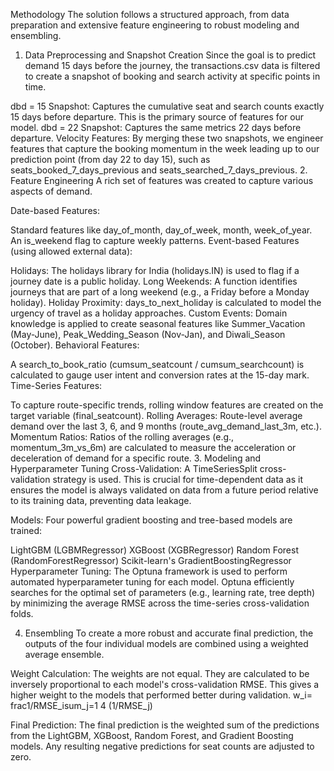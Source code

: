 Methodology
The solution follows a structured approach, from data preparation and extensive feature engineering to robust modeling and ensembling.

1. Data Preprocessing and Snapshot Creation
Since the goal is to predict demand 15 days before the journey, the transactions.csv data is filtered to create a snapshot of booking and search activity at specific points in time.

dbd = 15 Snapshot: Captures the cumulative seat and search counts exactly 15 days before departure. This is the primary source of features for our model.
dbd = 22 Snapshot: Captures the same metrics 22 days before departure.
Velocity Features: By merging these two snapshots, we engineer features that capture the booking momentum in the week leading up to our prediction point (from day 22 to day 15), such as seats_booked_7_days_previous and seats_searched_7_days_previous.
2. Feature Engineering
A rich set of features was created to capture various aspects of demand.

Date-based Features:

Standard features like day_of_month, day_of_week, month, week_of_year.
An is_weekend flag to capture weekly patterns.
Event-based Features (using allowed external data):

Holidays: The holidays library for India (holidays.IN) is used to flag if a journey date is a public holiday.
Long Weekends: A function identifies journeys that are part of a long weekend (e.g., a Friday before a Monday holiday).
Holiday Proximity: days_to_next_holiday is calculated to model the urgency of travel as a holiday approaches.
Custom Events: Domain knowledge is applied to create seasonal features like Summer_Vacation (May-June), Peak_Wedding_Season (Nov-Jan), and Diwali_Season (October).
Behavioral Features:

A search_to_book_ratio (cumsum_seatcount / cumsum_searchcount) is calculated to gauge user intent and conversion rates at the 15-day mark.
Time-Series Features:

To capture route-specific trends, rolling window features are created on the target variable (final_seatcount).
Rolling Averages: Route-level average demand over the last 3, 6, and 9 months (route_avg_demand_last_3m, etc.).
Momentum Ratios: Ratios of the rolling averages (e.g., momentum_3m_vs_6m) are calculated to measure the acceleration or deceleration of demand for a specific route.
3. Modeling and Hyperparameter Tuning
Cross-Validation: A TimeSeriesSplit cross-validation strategy is used. This is crucial for time-dependent data as it ensures the model is always validated on data from a future period relative to its training data, preventing data leakage.

Models: Four powerful gradient boosting and tree-based models are trained:

LightGBM (LGBMRegressor)
XGBoost (XGBRegressor)
Random Forest (RandomForestRegressor)
Scikit-learn's GradientBoostingRegressor
Hyperparameter Tuning: The Optuna framework is used to perform automated hyperparameter tuning for each model. Optuna efficiently searches for the optimal set of parameters (e.g., learning rate, tree depth) by minimizing the average RMSE across the time-series cross-validation folds.

4. Ensembling
To create a more robust and accurate final prediction, the outputs of the four individual models are combined using a weighted average ensemble.

Weight Calculation: The weights are not equal. They are calculated to be inversely proportional to each model's cross-validation RMSE. This gives a higher weight to the models that performed better during validation.
w_i=
frac1/RMSE_isum_j=1 
4
 (1/RMSE_j)

Final Prediction: The final prediction is the weighted sum of the predictions from the LightGBM, XGBoost, Random Forest, and Gradient Boosting models. Any resulting negative predictions for seat counts are adjusted to zero.
